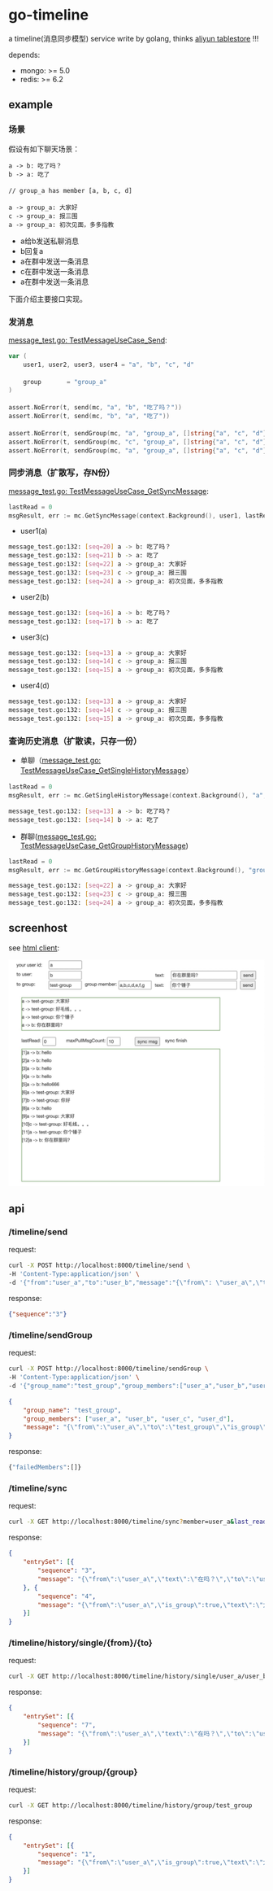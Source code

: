 # go-timeline

a timeline(消息同步模型) service write by golang, thinks [aliyun tablestore](https://help.aliyun.com/document_detail/89885.html) !!!

depends:

- mongo: >= 5.0
- redis: >= 6.2

## example

### 场景

假设有如下聊天场景：

```text
a -> b: 吃了吗？
b -> a: 吃了

// group_a has member [a, b, c, d]

a -> group_a: 大家好
c -> group_a: 报三围
a -> group_a: 初次见面，多多指教
```

- a给b发送私聊消息
- b回复a
- a在群中发送一条消息
- c在群中发送一条消息
- a在群中发送一条消息

下面介绍主要接口实现。

### 发消息

[message_test.go: TestMessageUseCase_Send](internal/biz/message_test.go):

```go
var (
	user1, user2, user3, user4 = "a", "b", "c", "d"

	group       = "group_a"
)

assert.NoError(t, send(mc, "a", "b", "吃了吗？"))
assert.NoError(t, send(mc, "b", "a", "吃了"))

assert.NoError(t, sendGroup(mc, "a", "group_a", []string{"a", "c", "d"}, "大家好"))
assert.NoError(t, sendGroup(mc, "c", "group_a", []string{"a", "c", "d"}, "报三围"))
assert.NoError(t, sendGroup(mc, "a", "group_a", []string{"a", "c", "d"}, "初次见面，多多指教"))
```

### 同步消息（扩散写，存N份）

[message_test.go: TestMessageUseCase_GetSyncMessage](internal/biz/message_test.go):

```go
lastRead = 0
msgResult, err := mc.GetSyncMessage(context.Background(), user1, lastRead, math.MaxInt64)
```

- user1(a)

```bash
message_test.go:132: [seq=20] a -> b: 吃了吗？
message_test.go:132: [seq=21] b -> a: 吃了
message_test.go:132: [seq=22] a -> group_a: 大家好
message_test.go:132: [seq=23] c -> group_a: 报三围
message_test.go:132: [seq=24] a -> group_a: 初次见面，多多指教
```

- user2(b)

```bash
message_test.go:132: [seq=16] a -> b: 吃了吗？
message_test.go:132: [seq=17] b -> a: 吃了
```

- user3(c)

```bash
message_test.go:132: [seq=13] a -> group_a: 大家好
message_test.go:132: [seq=14] c -> group_a: 报三围
message_test.go:132: [seq=15] a -> group_a: 初次见面，多多指教
```

- user4(d)

```bash
message_test.go:132: [seq=13] a -> group_a: 大家好
message_test.go:132: [seq=14] c -> group_a: 报三围
message_test.go:132: [seq=15] a -> group_a: 初次见面，多多指教
```

### 查询历史消息（扩散读，只存一份）

- 单聊（[message_test.go: TestMessageUseCase_GetSingleHistoryMessage](internal/biz/message_test.go)）

```go
lastRead = 0
msgResult, err := mc.GetSingleHistoryMessage(context.Background(), "a", "b", lastRead, 10)
```

```bash
message_test.go:132: [seq=13] a -> b: 吃了吗？
message_test.go:132: [seq=14] b -> a: 吃了
```

- 群聊([message_test.go: TestMessageUseCase_GetGroupHistoryMessage](internal/biz/message_test.go))

```go
lastRead = 0
msgResult, err := mc.GetGroupHistoryMessage(context.Background(), "group_a", lastRead, 10)
```

```bash
message_test.go:132: [seq=22] a -> group_a: 大家好
message_test.go:132: [seq=23] c -> group_a: 报三围
message_test.go:132: [seq=24] a -> group_a: 初次见面，多多指教
```

## screenhost

see [html client](./cmd/client/html/index.html): 

![./doc/img/screenhost.jpg](./doc/img/screenhost.jpg)

## api

### /timeline/send

request:

```bash
curl -X POST http://localhost:8000/timeline/send \
-H 'Content-Type:application/json' \
-d '{"from":"user_a","to":"user_b","message":"{\"from\": \"user_a\",\"to\":\"user_b\",\"text\":\"在吗？\"}"}'
````

response:

```json
{"sequence":"3"}
```

### /timeline/sendGroup

request:

```bash
curl -X POST http://localhost:8000/timeline/sendGroup \
-H 'Content-Type:application/json' \
-d '{"group_name":"test_group","group_members":["user_a","user_b","user_c","user_d"],"message":"{\"from\":\"user_a\",\"to\":\"test_group\",\"is_group\":true,\"text\":\"大家好\"}"}'
```

```json
{
	"group_name": "test_group",
	"group_members": ["user_a", "user_b", "user_c", "user_d"],
	"message": "{\"from\":\"user_a\",\"to\":\"test_group\",\"is_group\":true,\"text\":\"大家好\"}"
}
```

response:

```bash
{"failedMembers":[]}
```

### /timeline/sync

request:

```bash
curl -X GET http://localhost:8000/timeline/sync?member=user_a&last_read=0&count=10
```

response:

```json
{
	"entrySet": [{
		"sequence": "3",
		"message": "{\"from\":\"user_a\",\"text\":\"在吗？\",\"to\":\"user_b\"}"
	}, {
		"sequence": "4",
		"message": "{\"from\":\"user_a\",\"is_group\":true,\"text\":\"大家好\",\"to\":\"test_group\"}"
	}]
}
```

### /timeline/history/single/{from}/{to}

request:

```bash
curl -X GET http://localhost:8000/timeline/history/single/user_a/user_b
```

response:

```json
{
	"entrySet": [{
		"sequence": "7",
		"message": "{\"from\":\"user_a\",\"text\":\"在吗？\",\"to\":\"user_b\"}"
	}]
}
```

### /timeline/history/group/{group}

request:

```bash
curl -X GET http://localhost:8000/timeline/history/group/test_group
```

response:

```json
{
	"entrySet": [{
		"sequence": "1",
		"message": "{\"from\":\"user_a\",\"is_group\":true,\"text\":\"大家好\",\"to\":\"test_group\"}"
	}]
}
```
